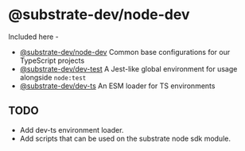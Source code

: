 # @substrate-dev/node-dev


Included here -

- [@substrate-dev/node-dev](packages/node-dev/) Common base configurations for our TypeScript projects
- [@substrate-dev/dev-test](packages/dev-test/) A Jest-like global environment for usage alongside `node:test`
- [@substrate-dev/dev-ts](packages/dev-ts/) An ESM loader for TS environments

## TODO

- Add dev-ts environment loader.
- Add scripts that can be used on the substrate node sdk module.
